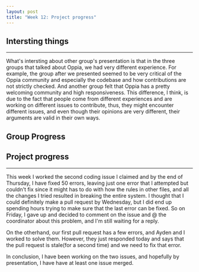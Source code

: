 ```yaml
---
layout: post
title: "Week 12: Project progress"
---
```


## Intersting things
--- 
What's intersting about other group's presentation is that in the three groups that talked about Oppia, we had very different experience. For example, the group after we presented seemed to be very critical of the Oppia community and especially the codebase and how contributions are not strictly checked. And another group felt that Oppia has a pretty welcoming community and high responsiveness. This difference, I think, is due to the fact that people come from different experiences and are working on different issues to contribute, thus, they might encounter different issues, and even though their opinions are very different, their arguments are valid in their own ways. 

## Group Progress
## Project progress
---
This week I worked the second coding issue I claimed and by the end of Thursday, I have fixed 50 errors, leaving just one error that I attempted but couldn't fix since it might has to do with how the rules in other files, and all the changes I tried resulted in breaking the entire system. I thought that I could definitely make a pull request by Wednesday, but I did end up spending hours trying to make sure that the last error can be fixed. So on Friday, I gave up and decided to comment on the issue and @ the coordinator about this problem, and I'm still waiting for a reply. 

On the otherhand, our first pull request has a few errors, and Ayden and I worked to solve them. However, they just responded today and says that the pull request is stale(for a second time) and we need to fix that error.

In conclusion, I have been working on the two issues, and hopefully by presentation, I have have at least one issue merged.